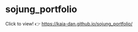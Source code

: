 # sojung_portfolio
Click to view! 👉 <a href="" target="_blank"> https://kaia-dan.github.io/sojung_portfolio/ </a>
